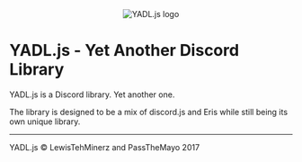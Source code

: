 <center>
    <img src="ttps://yadl.js.org/logo.png" alt="YADL.js logo">
</center>

YADL.js - Yet Another Discord Library
=====================================

YADL.js is a Discord library. Yet another one.

The library is designed to be a mix of discord.js and Eris while still being its own unique library.

* * *

YADL.js &copy; LewisTehMinerz and PassTheMayo 2017